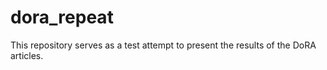 # dora_repeat
This repository serves as a test attempt to present the results of the DoRA articles.
